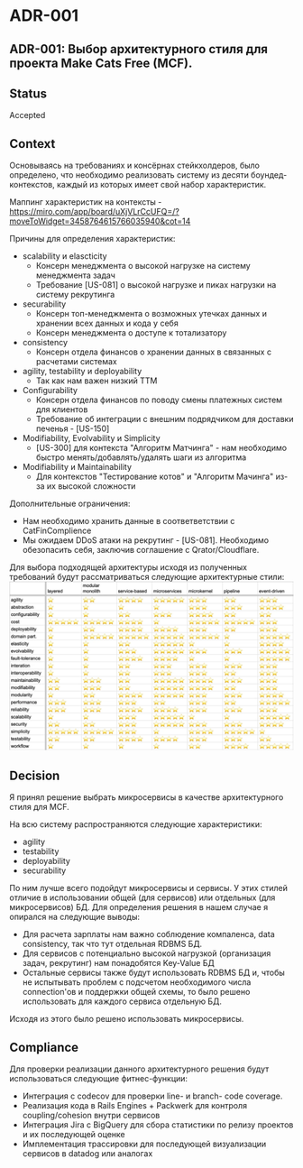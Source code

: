# ADR-001

## ADR-001: Выбор архитектурного стиля для проекта Make Cats Free (MCF).

## Status

Accepted

## Context

Основываясь на требованиях и консёрнах стейкхолдеров, было определено, что  необходимо реализовать систему из 
десяти боундед-контекстов, каждый из которых имеет свой набор характеристик.

Маппинг характеристик на контексты - https://miro.com/app/board/uXjVLrCcUFQ=/?moveToWidget=3458764615766035940&cot=14

Причины для определения характеристик:
* scalability и elascticity
  * Консерн менеджмента о высокой нагрузке на систему менеджмента задач
  * Требование [US-081] о высокой нагрузке и пиках нагрузки на систему рекрутинга
* securability
  * Консерн топ-менеджмента о возможных утечках данных и хранении всех данных и кода у себя
  * Консерн менеджмента о доступе к тотализатору
* consistency
  * Консерн отдела финансов о хранении данных в связанных с расчетами системах
* agility, testability и deployability
  * Так как нам важен низкий TTM
* Configurability
  * Консерн отдела финансов по поводу смены платежных систем для клиентов
  * Требование об интеграции с внешним подрядчиком для доставки печенья - [US-150]
* Modifiability, Evolvability и Simplicity
  * [US-300] для контекста "Алгоритм Матчинга" - нам необходимо быстро менять/добавлять/удалять шаги из алгоритма
* Modifiability и Maintainability
  * Для контекстов "Тестирование котов" и "Алгоритм Мачинга" из-за их высокой сложности

Дополнительные ограничения:
* Нам необходимо хранить данные в соответветствии с CatFinComplience
* Мы ожидаем DDoS атаки на рекрутинг - [US-081]. Необходимо обезопасить себя, заключив соглашение с Qrator/Cloudflare.

Для выбора подходящей архитектуры исходя из полученных требований будут рассматриваться следующие архитектурные стили:
![arch_chars_mapping_on_arch_styles.png](arch_chars_mapping_on_arch_styles.png)

## Decision

Я принял решение выбрать микросервисы в качестве архитектурного стиля для MCF.

На всю систему распространяются следующие характеристики:
* agility
* testability
* deployability
* securability

По ним лучше всего подойдут микросервисы и сервисы.
У этих стилей отличие в использовании общей (для сервисов) или отдельных (для микросервисов) БД.
Для определения решения в нашем случае я опирался на следующие выводы:
* Для расчета зарплаты нам важно соблюдение компаленса, data consistency, так что тут отдельная RDBMS БД.
* Для сервисов с потенциально высокой нагрузкой (организация задач, рекрутинг) нам понадобятся Key-Value БД
* Остальные сервисы также будут использовать RDBMS БД и, чтобы не испытывать проблем с подсчетом необходимого числа
connection'ов и поддержки общей схемы, то было решено использовать для каждого сервиса отдельную БД.

Исходя из этого было решено использовать микросервисы.

## Compliance

Для проверки реализации данного архитектурного решения будут использоваться следующие фитнес-функции:
* Интеграция с codecov для проверки line- и branch- code coverage.
* Реализация кода в Rails Engines + Packwerk для контроля coupling/cohesion внутри сервисов
* Интеграция Jira с BigQuery для сбора статистики по релизу проектов и их последующей оценке
* Имплементация трассировки для последующей визуализации сервисов в datadog или аналогах
